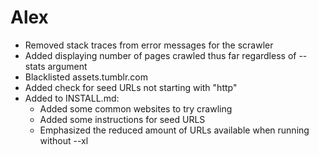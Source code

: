 # Alex
- Removed stack traces from error messages for the scrawler
- Added displaying number of pages crawled thus far regardless of --stats argument
- Blacklisted assets.tumblr.com
- Added check for seed URLs not starting with "http"
- Added to INSTALL.md:
    - Added some common websites to try crawling
    - Added some instructions for seed URLS
    - Emphasized the reduced amount of URLs available when running without --xl
